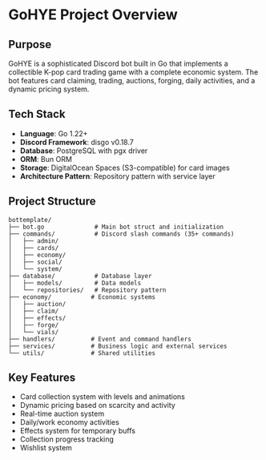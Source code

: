 # GoHYE Project Overview

## Purpose
GoHYE is a sophisticated Discord bot built in Go that implements a collectible K-pop card trading game with a complete economic system. The bot features card claiming, trading, auctions, forging, daily activities, and a dynamic pricing system.

## Tech Stack
- **Language**: Go 1.22+
- **Discord Framework**: disgo v0.18.7
- **Database**: PostgreSQL with pgx driver
- **ORM**: Bun ORM
- **Storage**: DigitalOcean Spaces (S3-compatible) for card images
- **Architecture Pattern**: Repository pattern with service layer

## Project Structure
```
bottemplate/
├── bot.go              # Main bot struct and initialization
├── commands/           # Discord slash commands (35+ commands)
│   ├── admin/
│   ├── cards/
│   ├── economy/
│   ├── social/
│   └── system/
├── database/           # Database layer
│   ├── models/         # Data models
│   └── repositories/   # Repository pattern
├── economy/           # Economic systems
│   ├── auction/
│   ├── claim/
│   ├── effects/
│   ├── forge/
│   └── vials/
├── handlers/          # Event and command handlers
├── services/          # Business logic and external services
└── utils/             # Shared utilities
```

## Key Features
- Card collection system with levels and animations
- Dynamic pricing based on scarcity and activity
- Real-time auction system
- Daily/work economy activities
- Effects system for temporary buffs
- Collection progress tracking
- Wishlist system